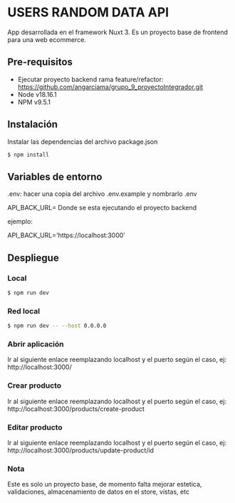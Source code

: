 # USERS RANDOM DATA API

App desarrollada en el framework Nuxt 3. Es un proyecto base de frontend para una web ecommerce.

## Pre-requisitos

* Ejecutar proyecto backend rama feature/refactor: https://github.com/angarciama/grupo_9_proyectoIntegrador.git
* Node v18.16.1
* NPM v9.5.1

## Instalación
Instalar las dependencias del archivo package.json

```Bash
$ npm install
```

## Variables de entorno
.env: hacer una copia del archivo .env.example y nombrarlo .env

API_BACK_URL= Donde se esta ejecutando el proyecto backend

ejemplo:

API_BACK_URL='https://localhost:3000'

## Despliegue

### Local
```Bash
$ npm run dev
```
### Red local
```Bash
$ npm run dev -- --host 0.0.0.0
```

### Abrir aplicación
Ir al siguiente enlace reemplazando localhost y el puerto según el caso, ej:
http://localhost:3000/

### Crear producto
Ir al siguiente enlace reemplazando localhost y el puerto según el caso, ej:
http://localhost:3000/products/create-product

### Editar producto
Ir al siguiente enlace reemplazando localhost y el puerto según el caso, ej:
http://localhost:3000/products/update-product/id

### Nota
Este es solo un proyecto base, de momento falta mejorar estetica, validaciones, almacenamiento de datos en el store, vistas, etc